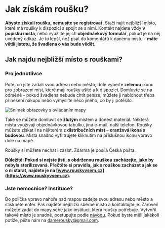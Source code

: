 # Jak získám roušku?
**Abyste získali roušku, nemusíte se registrovat.** Stačí najít nejbližší místo, které má roušky k dispozici a spojit se s nimi. Kontakt najdete vždy **v popisku místa**, nebo využijte jejich **objednávkový formulář**, pokud je na něj uvedený odkaz. Je to lepší, než psát do komentářů k danému místu - **máte větší jistotu, že švadlena o vás bude vědět**.

## Jak najdu nejbližší místo s rouškami?

### Pro jednotlivce
Poté, co jste zadali svou adresu nebo město, dole vyberte **zelenou** ikonu pro zobrazení míst, které mají roušky ušité a k dispozici. Domluvte se na odměně - pokud švadlena nebude chtít peníze, můžete jí nabídnout třeba přinesení nákupu nebo vymyslíte něco jiného, co by ji potěšilo.

![Snímek obrazovky s ovládáním mapy](/obrazky/jak-ziskat.webp)

Také se můžete domluvit se **žlutým** místem a donést materiál. Některá místa využívají objednávkovou tabulku, jiná e-mail,
další telefon.
Roušky  můžete získat i na některém z **distribučních míst** – **oranžová ikona s budovou**. 
Místa snadno vyfiltrujete kliknutím na příslušnou ikonu vpravo dole na mapě.

Roušky si můžete nechat i zaslat. Zdarma je posílá Česká pošta.

**Důležité: Pokud si nejste jisti, s obdrženou rouškou zacházejte, jako by nebyla sterilizovaná. Přečtěte si pravidla, jak s rouškou zacházet a jak se o ni starat, najdete je na [www.rouskyvsem.cz](https://www.rouskyvsem.cz).**


### Jste nemocnice? Instituce?
Do políčka vpravo nahoře nad mapou zadejte svou adresu nebo město a stiskněte enter. Pak najděte nejbližší sběrné místo a kontaktujte je.
Zároveň můžete zadat do mapy sebe jako instituci, která roušky potřebuje. Vytvořit takové místo je snadné, postupujte podle [návodu](/vytvorit-misto).
Pokud byste měli jakékoli potíže, pište nám na damerousky@gmail.com.

